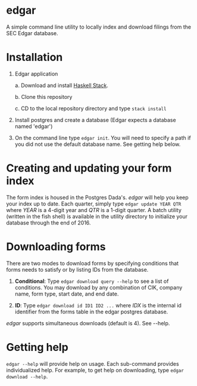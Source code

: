 # edgar
A simple command line utility to locally index and download filings from the SEC Edgar database.

# Installation

1. Edgar application

    a. Download and install [Haskell Stack](https://www.stackage.org).

    b. Clone this repository

    c. CD to the local repository directory and type `stack install`

2. Install postgres and create a database (Edgar expects a database named 'edgar')

3. On the command line type `edgar init`. You will need to specify a path if
   you did not use the default database name. See getting help below.

# Creating and updating your form index

The form index is housed in the Postgres Dada's. *edgar* will help you
keep your index up to date. Each quarter, simply type `edgar update YEAR QTR`
where *YEAR* is a 4-digit year and *QTR* is a 1-digit quarter. A batch
utility (written in the fish shell) is available in the utility directory
to initialize your database through the end of 2016.

# Downloading forms

There are two modes to download forms by specifying conditions that forms needs
to satisfy or by listing IDs from the database.

1. **Conditional**: Type `edgar download query --help` to see a list of
   conditions. You may download by any combination of CIK, company name, form
   type, start date, and end date.

2. **ID**: Type `edgar download id ID1 ID2 ...` where *IDX* is the internal id 
identifier from the forms table in the edgar postgres database.

*edgar* supports simultaneous downloads (default is 4). See --help.


# Getting help

`edgar --help` will provide help on usage. Each sub-command provides individualized help. For example,
to get help on downloading, type `edgar download --help`. 


